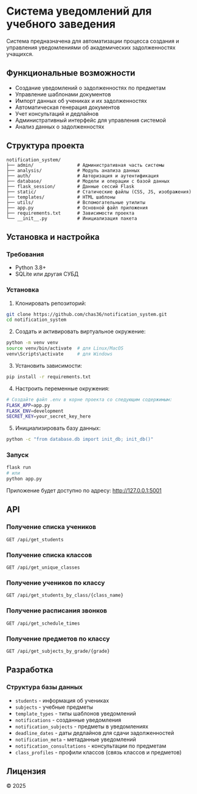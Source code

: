 # Система уведомлений для учебного заведения

Система предназначена для автоматизации процесса создания и управления уведомлениями об академических задолженностях учащихся.

## Функциональные возможности

- Создание уведомлений о задолженностях по предметам
- Управление шаблонами документов
- Импорт данных об учениках и их задолженностях
- Автоматическая генерация документов
- Учет консультаций и дедлайнов
- Административный интерфейс для управления системой
- Анализ данных о задолженностях

## Структура проекта

```
notification_system/
├── admin/                # Административная часть системы
├── analysis/             # Модуль анализа данных
├── auth/                 # Авторизация и аутентификация
├── database/             # Модели и операции с базой данных
├── flask_session/        # Данные сессий Flask
├── static/               # Статические файлы (CSS, JS, изображения)
├── templates/            # HTML шаблоны
├── utils/                # Вспомогательные утилиты
├── app.py                # Основной файл приложения
├── requirements.txt      # Зависимости проекта
└── __init__.py           # Инициализация пакета
```

## Установка и настройка

### Требования

- Python 3.8+
- SQLite или другая СУБД

### Установка

1. Клонировать репозиторий:
```bash
git clone https://github.com/chas36/notification_system.git
cd notification_system
```

2. Создать и активировать виртуальное окружение:
```bash
python -m venv venv
source venv/bin/activate  # для Linux/MacOS
venv\Scripts\activate     # для Windows
```

3. Установить зависимости:
```bash
pip install -r requirements.txt
```

4. Настроить переменные окружения:
```bash
# Создайте файл .env в корне проекта со следующим содержимым:
FLASK_APP=app.py
FLASK_ENV=development
SECRET_KEY=your_secret_key_here
```

5. Инициализировать базу данных:
```bash
python -c "from database.db import init_db; init_db()"
```

### Запуск

```bash
flask run
# или
python app.py
```

Приложение будет доступно по адресу: http://127.0.0.1:5001

## API

### Получение списка учеников

```
GET /api/get_students
```

### Получение списка классов

```
GET /api/get_unique_classes
```

### Получение учеников по классу

```
GET /api/get_students_by_class/{class_name}
```

### Получение расписания звонков

```
GET /api/get_schedule_times
```

### Получение предметов по классу

```
GET /api/get_subjects_by_grade/{grade}
```

## Разработка

### Структура базы данных

- `students` - информация об учениках
- `subjects` - учебные предметы
- `template_types` - типы шаблонов уведомлений
- `notifications` - созданные уведомления
- `notification_subjects` - предметы в уведомлениях
- `deadline_dates` - даты дедлайнов для сдачи задолженностей
- `notification_meta` - метаданные уведомлений
- `notification_consultations` - консультации по предметам
- `class_profiles` - профили классов (связь классов и предметов)

## Лицензия

© 2025 
